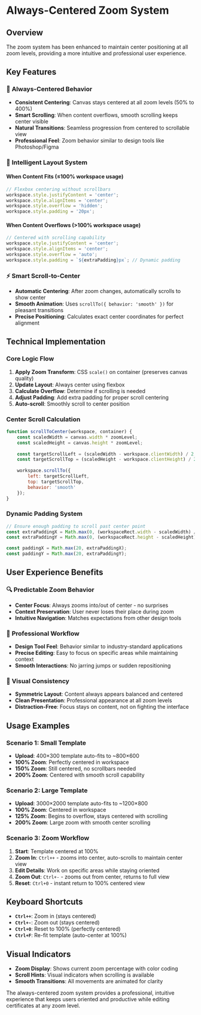 # Always-Centered Zoom System

## Overview
The zoom system has been enhanced to maintain center positioning at all zoom levels, providing a more intuitive and professional user experience.

## Key Features

### 🎯 **Always-Centered Behavior**
- **Consistent Centering**: Canvas stays centered at all zoom levels (50% to 400%)
- **Smart Scrolling**: When content overflows, smooth scrolling keeps center visible
- **Natural Transitions**: Seamless progression from centered to scrollable view
- **Professional Feel**: Zoom behavior similar to design tools like Photoshop/Figma

### 📱 **Intelligent Layout System**

#### When Content Fits (≤100% workspace usage)
```javascript
// Flexbox centering without scrollbars
workspace.style.justifyContent = 'center';
workspace.style.alignItems = 'center';
workspace.style.overflow = 'hidden';
workspace.style.padding = '20px';
```

#### When Content Overflows (>100% workspace usage)
```javascript
// Centered with scrolling capability
workspace.style.justifyContent = 'center';
workspace.style.alignItems = 'center';
workspace.style.overflow = 'auto';
workspace.style.padding = `${extraPadding}px`; // Dynamic padding
```

### ⚡ **Smart Scroll-to-Center**
- **Automatic Centering**: After zoom changes, automatically scrolls to show center
- **Smooth Animation**: Uses `scrollTo({ behavior: 'smooth' })` for pleasant transitions
- **Precise Positioning**: Calculates exact center coordinates for perfect alignment

## Technical Implementation

### Core Logic Flow
1. **Apply Zoom Transform**: CSS `scale()` on container (preserves canvas quality)
2. **Update Layout**: Always center using flexbox
3. **Calculate Overflow**: Determine if scrolling is needed
4. **Adjust Padding**: Add extra padding for proper scroll centering
5. **Auto-scroll**: Smoothly scroll to center position

### Center Scroll Calculation
```javascript
function scrollToCenter(workspace, container) {
    const scaledWidth = canvas.width * zoomLevel;
    const scaledHeight = canvas.height * zoomLevel;
    
    const targetScrollLeft = (scaledWidth - workspace.clientWidth) / 2;
    const targetScrollTop = (scaledHeight - workspace.clientHeight) / 2;
    
    workspace.scrollTo({
        left: targetScrollLeft,
        top: targetScrollTop,
        behavior: 'smooth'
    });
}
```

### Dynamic Padding System
```javascript
// Ensure enough padding to scroll past center point
const extraPaddingX = Math.max(0, (workspaceRect.width - scaledWidth) / 2);
const extraPaddingY = Math.max(0, (workspaceRect.height - scaledHeight) / 2);

const paddingX = Math.max(20, extraPaddingX);
const paddingY = Math.max(20, extraPaddingY);
```

## User Experience Benefits

### 🔍 **Predictable Zoom Behavior**
- **Center Focus**: Always zooms into/out of center - no surprises
- **Context Preservation**: User never loses their place during zoom
- **Intuitive Navigation**: Matches expectations from other design tools

### 🎨 **Professional Workflow**
- **Design Tool Feel**: Behavior similar to industry-standard applications
- **Precise Editing**: Easy to focus on specific areas while maintaining context
- **Smooth Interactions**: No jarring jumps or sudden repositioning

### 📐 **Visual Consistency**
- **Symmetric Layout**: Content always appears balanced and centered
- **Clean Presentation**: Professional appearance at all zoom levels
- **Distraction-Free**: Focus stays on content, not on fighting the interface

## Usage Examples

### Scenario 1: Small Template
- **Upload**: 400×300 template auto-fits to ~800×600
- **100% Zoom**: Perfectly centered in workspace
- **150% Zoom**: Still centered, no scrollbars needed
- **200% Zoom**: Centered with smooth scroll capability

### Scenario 2: Large Template  
- **Upload**: 3000×2000 template auto-fits to ~1200×800
- **100% Zoom**: Centered in workspace
- **125% Zoom**: Begins to overflow, stays centered with scrolling
- **200% Zoom**: Large zoom with smooth center scrolling

### Scenario 3: Zoom Workflow
1. **Start**: Template centered at 100%
2. **Zoom In**: `Ctrl++` - zooms into center, auto-scrolls to maintain center view
3. **Edit Details**: Work on specific areas while staying oriented
4. **Zoom Out**: `Ctrl+-` - zooms out from center, returns to full view
5. **Reset**: `Ctrl+0` - instant return to 100% centered view

## Keyboard Shortcuts
- **`Ctrl++`**: Zoom in (stays centered)
- **`Ctrl+-`**: Zoom out (stays centered) 
- **`Ctrl+0`**: Reset to 100% (perfectly centered)
- **`Ctrl+F`**: Re-fit template (auto-center at 100%)

## Visual Indicators
- **Zoom Display**: Shows current zoom percentage with color coding
- **Scroll Hints**: Visual indicators when scrolling is available
- **Smooth Transitions**: All movements are animated for clarity

The always-centered zoom system provides a professional, intuitive experience that keeps users oriented and productive while editing certificates at any zoom level.
